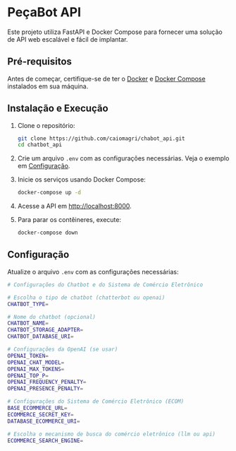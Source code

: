 # PeçaBot API

Este projeto utiliza FastAPI e Docker Compose para fornecer uma solução de API web escalável e fácil de implantar.

## Pré-requisitos

Antes de começar, certifique-se de ter o [Docker](https://www.docker.com/) e [Docker Compose](https://docs.docker.com/compose/) instalados em sua máquina.

## Instalação e Execução

1. Clone o repositório:

    ```bash
    git clone https://github.com/caiomagri/chabot_api.git
    cd chatbot_api
    ```

2. Crie um arquivo `.env` com as configurações necessárias. Veja o exemplo em [Configuração](#configuração).

3. Inicie os serviços usando Docker Compose:

    ```bash
    docker-compose up -d
    ```

4. Acesse a API em [http://localhost:8000](http://localhost:8000).

5. Para parar os contêineres, execute:

    ```bash
    docker-compose down
    ```

## Configuração

Atualize o arquivo `.env` com as configurações necessárias:

```bash
# Configurações do Chatbot e do Sistema de Comércio Eletrônico

# Escolha o tipo de chatbot (chatterbot ou openai)
CHATBOT_TYPE=

# Nome do chatbot (opcional)
CHATBOT_NAME=
CHATBOT_STORAGE_ADAPTER=
CHATBOT_DATABASE_URI=

# Configurações da OpenAI (se usar)
OPENAI_TOKEN=
OPENAI_CHAT_MODEL=
OPENAI_MAX_TOKENS=
OPENAI_TOP_P=
OPENAI_FREQUENCY_PENALTY=
OPENAI_PRESENCE_PENALTY=

# Configurações do Sistema de Comércio Eletrônico (ECOM)
BASE_ECOMMERCE_URL=
ECOMMERCE_SECRET_KEY=
DATABASE_ECOMMERCE_URI=

# Escolha o mecanismo de busca do comércio eletrônico (llm ou api)
ECOMMERCE_SEARCH_ENGINE=
```